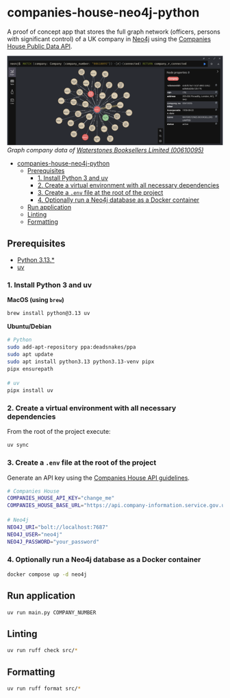 # companies-house-neo4j-python

A proof of concept app that stores the full graph network (officers, persons with significant control) of a UK company
in [Neo4j](https://neo4j.com) using
the [Companies House Public Data API](https://developer-specs.company-information.service.gov.uk/companies-house-public-data-api/reference).

![Graph company data of Waterstones Booksellers Limited (00610095)](images/neo4j-query-example.png)
*Graph company data
of [Waterstones Booksellers Limited (00610095)](https://find-and-update.company-information.service.gov.uk/company/00610095)*

<!-- TOC -->

* [companies-house-neo4j-python](#companies-house-neo4j-python)
    * [Prerequisites](#prerequisites)
        * [1. Install Python 3 and uv](#1-install-python-3-and-uv)
        * [2. Create a virtual environment with all necessary dependencies](#2-create-a-virtual-environment-with-all-necessary-dependencies)
        * [3. Create a `.env` file at the root of the project](#3-create-a-env-file-at-the-root-of-the-project)
        * [4. Optionally run a Neo4j database as a Docker container](#4-optionally-run-a-neo4j-database-as-a-docker-container)
    * [Run application](#run-application)
    * [Linting](#linting)
    * [Formatting](#formatting)

<!-- TOC -->

## Prerequisites

- [Python 3.13.\*](https://www.python.org/downloads/)
- [uv](https://docs.astral.sh/uv/)

### 1. Install Python 3 and uv

**MacOS (using `brew`)**

```bash
brew install python@3.13 uv
```

**Ubuntu/Debian**

```bash
# Python
sudo add-apt-repository ppa:deadsnakes/ppa
sudo apt update
sudo apt install python3.13 python3.13-venv pipx
pipx ensurepath

# uv
pipx install uv
```

### 2. Create a virtual environment with all necessary dependencies

From the root of the project execute:

```bash
uv sync
```

### 3. Create a `.env` file at the root of the project

Generate an API key using
the [Companies House API guidelines](https://developer-specs.company-information.service.gov.uk/guides/authorisation).

```bash
# Companies House
COMPANIES_HOUSE_API_KEY="change_me"
COMPANIES_HOUSE_BASE_URL="https://api.company-information.service.gov.uk"

# Neo4j
NEO4J_URI="bolt://localhost:7687"
NEO4J_USER="neo4j"
NEO4J_PASSWORD="your_password"
```

### 4. Optionally run a Neo4j database as a Docker container

```bash
docker compose up -d neo4j
```

## Run application

```bash
uv run main.py COMPANY_NUMBER
```

## Linting

```bash
uv run ruff check src/*
```

## Formatting

```bash
uv run ruff format src/*
```
